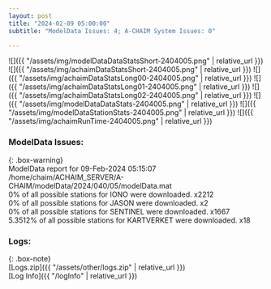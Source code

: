 ```yaml
---
layout: post
title: "2024-02-09 05:00:00"
subtitle: "ModelData Issues: 4; A-CHAIM System Issues: 0"

---
```


![]({{ "/assets/img/modelDataDataStatsShort-2404005.png" | relative_url }})
![]({{ "/assets/img/achaimDataStatsShort-2404005.png" | relative_url }})
![]({{ "/assets/img/achaimDataStatsLong00-2404005.png" | relative_url }})
![]({{ "/assets/img/achaimDataStatsLong01-2404005.png" | relative_url }})
![]({{ "/assets/img/achaimDataStatsLong02-2404005.png" | relative_url }})
![]({{ "/assets/img/modelDataDataStats-2404005.png" | relative_url }})
![]({{ "/assets/img/modelDataStationStats-2404005.png" | relative_url }})
![]({{ "/assets/img/achaimRunTime-2404005.png" | relative_url }})


### ModelData Issues:  
  
{: .box-warning}  
 ModelData report for 09-Feb-2024 05:15:07   
 /home/chaim/ACHAIM_SERVER/A-CHAIM/modelData/2024/040/05/modelData.mat   
 0% of all possible stations for IONO were downloaded. x2212   
 0% of all possible stations for JASON were downloaded. x2   
 0% of all possible stations for SENTINEL were downloaded. x1667   
 5.3512% of all possible stations for KARTVERKET were downloaded. x18   
  


### Logs:  
  
{: .box-note}  
[Logs.zip]({{ "/assets/other/logs.zip" | relative_url }})  
[Log Info]({{ "/logInfo" | relative_url }})  
